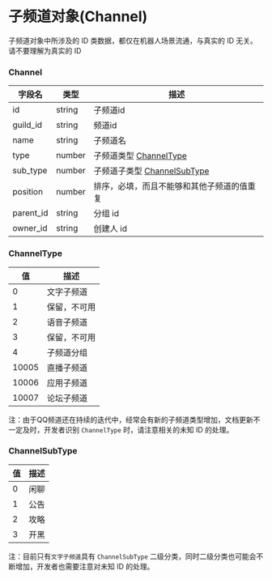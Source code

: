 # 子频道对象(Channel)

子频道对象中所涉及的 ID 类数据，都仅在机器人场景流通，与真实的 ID 无关。请不要理解为真实的 ID

### Channel

| 字段名    | 类型   | 描述                                           |
| --------- | ------ | ---------------------------------------------- |
| id        | string | 子频道id                                       |
| guild_id  | string | 频道id                                         |
| name      | string | 子频道名                                       |
| type      | number    | 子频道类型 [ChannelType](#channeltype)         |
| sub_type  | number    | 子频道子类型 [ChannelSubType](#channelsubtype) |
| position  | number    | 排序，必填，而且不能够和其他子频道的值重复     |
| parent_id | string | 分组 id                                        |
| owner_id  | string | 创建人 id                                      |

### ChannelType

| 值    | 描述           |
| ----- | -------------- |
| 0     | 文字子频道     |
| 1     | 保留，不可用   |
| 2     | 语音子频道     |
| 3     | 保留，不可用   |
| 4     | 子频道分组     |
| 10005 | 直播子频道     |
| 10006 | 应用子频道     |
| 10007 | 论坛子频道     |

注：由于QQ频道还在持续的迭代中，经常会有新的子频道类型增加，文档更新不一定及时，开发者识别 `ChannelType` 时，请注意相关的未知 ID 的处理。

### ChannelSubType

| 值  | 描述 |
| --- | ---- |
| 0   | 闲聊 |
| 1   | 公告 |
| 2   | 攻略 |
| 3   | 开黑 |

注：目前只有`文字子频道`具有 `ChannelSubType` 二级分类，同时二级分类也可能会不断增加，开发者也需要注意对未知 ID 的处理。
